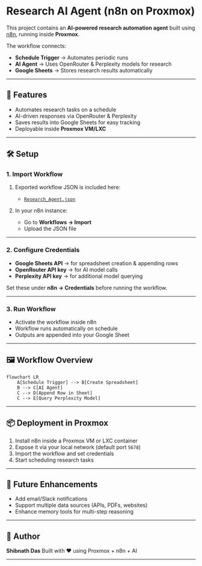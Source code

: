 # Research AI Agent (n8n on Proxmox)

This project contains an **AI-powered research automation agent** built using [n8n](https://n8n.io), running inside **Proxmox**.

The workflow connects:

* **Schedule Trigger** → Automates periodic runs
* **AI Agent** → Uses OpenRouter & Perplexity models for research
* **Google Sheets** → Stores research results automatically

---

## 🚀 Features

* Automates research tasks on a schedule
* AI-driven responses via OpenRouter & Perplexity
* Saves results into Google Sheets for easy tracking
* Deployable inside **Proxmox VM/LXC**

---

## 🛠️ Setup

### 1. Import Workflow

1. Exported workflow JSON is included here:

   * [`Research_Agent.json`](./Research_Agent.json)
2. In your n8n instance:

   * Go to **Workflows → Import**
   * Upload the JSON file

---

### 2. Configure Credentials

* **Google Sheets API** → for spreadsheet creation & appending rows
* **OpenRouter API key** → for AI model calls
* **Perplexity API key** → for additional model querying

Set these under **n8n → Credentials** before running the workflow.

---

### 3. Run Workflow

* Activate the workflow inside n8n
* Workflow runs automatically on schedule
* Outputs are appended into your Google Sheet

---

## 🖼️ Workflow Overview

```mermaid
flowchart LR
    A[Schedule Trigger] --> B[Create Spreadsheet]
    B --> C[AI Agent]
    C --> D[Append Row in Sheet]
    C --> E[Query Perplexity Model]
```

---

## 📦 Deployment in Proxmox

1. Install n8n inside a Proxmox VM or LXC container
2. Expose it via your local network (default port `5678`)
3. Import the workflow and set credentials
4. Start scheduling research tasks

---

## 📌 Future Enhancements

* Add email/Slack notifications
* Support multiple data sources (APIs, PDFs, websites)
* Enhance memory tools for multi-step reasoning

---

## 👤 Author

**Shibnath Das**
Built with ❤️ using Proxmox + n8n + AI

---
